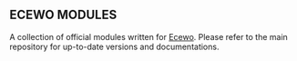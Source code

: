 ## ECEWO MODULES

A collection of official modules written for [Ecewo](https://github.com/savashn/ecewo). Please refer to the main repository for up-to-date versions and documentations.